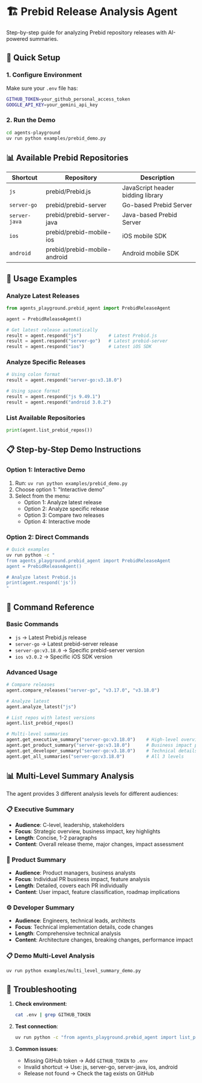 # 🏗️ Prebid Release Analysis Agent

Step-by-step guide for analyzing Prebid repository releases with AI-powered summaries.

## 🚀 Quick Setup

### 1. Configure Environment
Make sure your `.env` file has:
```bash
GITHUB_TOKEN=your_github_personal_access_token
GOOGLE_API_KEY=your_gemini_api_key
```

### 2. Run the Demo
```bash
cd agents-playground
uv run python examples/prebid_demo.py
```

## 📊 Available Prebid Repositories

| Shortcut | Repository | Description |
|----------|------------|-------------|
| `js` | prebid/Prebid.js | JavaScript header bidding library |
| `server-go` | prebid/prebid-server | Go-based Prebid Server |
| `server-java` | prebid/prebid-server-java | Java-based Prebid Server |
| `ios` | prebid/prebid-mobile-ios | iOS mobile SDK |
| `android` | prebid/prebid-mobile-android | Android mobile SDK |

## 🎯 Usage Examples

### Analyze Latest Releases
```python
from agents_playground.prebid_agent import PrebidReleaseAgent

agent = PrebidReleaseAgent()

# Get latest release automatically
result = agent.respond("js")          # Latest Prebid.js
result = agent.respond("server-go")   # Latest prebid-server  
result = agent.respond("ios")         # Latest iOS SDK
```

### Analyze Specific Releases
```python
# Using colon format
result = agent.respond("server-go:v3.18.0")

# Using space format  
result = agent.respond("js 9.49.1")
result = agent.respond("android 3.0.2")
```

### List Available Repositories
```python
print(agent.list_prebid_repos())
```

## 📋 Step-by-Step Demo Instructions

### Option 1: Interactive Demo
1. Run: `uv run python examples/prebid_demo.py`
2. Choose option 1: "Interactive demo"
3. Select from the menu:
   - Option 1: Analyze latest release
   - Option 2: Analyze specific release
   - Option 3: Compare two releases
   - Option 4: Interactive mode

### Option 2: Direct Commands
```bash
# Quick examples
uv run python -c "
from agents_playground.prebid_agent import PrebidReleaseAgent
agent = PrebidReleaseAgent()

# Analyze latest Prebid.js
print(agent.respond('js'))
"
```

## 🔧 Command Reference

### Basic Commands
- `js` → Latest Prebid.js release
- `server-go` → Latest prebid-server release
- `server-go:v3.18.0` → Specific prebid-server version
- `ios v3.0.2` → Specific iOS SDK version

### Advanced Usage
```python
# Compare releases
agent.compare_releases("server-go", "v3.17.0", "v3.18.0")

# Analyze latest
agent.analyze_latest("js")

# List repos with latest versions
agent.list_prebid_repos()

# Multi-level summaries
agent.get_executive_summary("server-go:v3.18.0")    # High-level overview
agent.get_product_summary("server-go:v3.18.0")      # Business impact per PR
agent.get_developer_summary("server-go:v3.18.0")    # Technical details per PR
agent.get_all_summaries("server-go:v3.18.0")        # All 3 levels
```

## 📊 Multi-Level Summary Analysis

The agent provides 3 different analysis levels for different audiences:

### 📋 Executive Summary
- **Audience**: C-level, leadership, stakeholders
- **Focus**: Strategic overview, business impact, key highlights
- **Length**: Concise, 1-2 paragraphs
- **Content**: Overall release theme, major changes, impact assessment

### 🎯 Product Summary  
- **Audience**: Product managers, business analysts
- **Focus**: Individual PR business impact, feature analysis
- **Length**: Detailed, covers each PR individually
- **Content**: User impact, feature classification, roadmap implications

### ⚙️ Developer Summary
- **Audience**: Engineers, technical leads, architects
- **Focus**: Technical implementation details, code changes
- **Length**: Comprehensive technical analysis
- **Content**: Architecture changes, breaking changes, performance impact

### 📋 Demo Multi-Level Analysis
```bash
uv run python examples/multi_level_summary_demo.py
```

## 🐛 Troubleshooting

1. **Check environment**:
   ```bash
   cat .env | grep GITHUB_TOKEN
   ```

2. **Test connection**:
   ```bash
   uv run python -c "from agents_playground.prebid_agent import list_prebid_repos; print(list_prebid_repos())"
   ```

3. **Common issues**:
   - Missing GitHub token → Add `GITHUB_TOKEN` to `.env`
   - Invalid shortcut → Use: js, server-go, server-java, ios, android
   - Release not found → Check the tag exists on GitHub